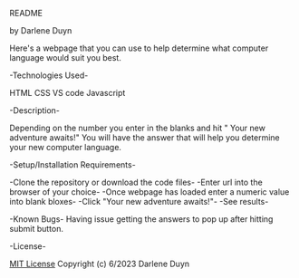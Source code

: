 README

by Darlene Duyn 

Here's a webpage that you can use to help determine what computer language would  suit you best. 

-Technologies Used-

HTML
CSS
VS code
Javascript 

-Description-

Depending on the number you enter in the blanks and hit " Your new adventure awaits!" You will have the answer that will help you determine your new computer language. 

-Setup/Installation Requirements-

-Clone the repository or download the code files-
-Enter url into the browser of your choice-
-Once webpage has loaded enter a numeric value into blank bloxes-
-Click "Your new adventure awaits!"-
-See results-

-Known Bugs-
Having issue getting the answers to pop up after hitting submit button. 

-License-

[MIT License](https://choosealicense.com/licenses/mit/)
Copyright (c) 6/2023 Darlene Duyn


